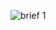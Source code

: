 ![brief 1](https://cloud.githubusercontent.com/assets/22602022/20026893/5bc08720-a2fc-11e6-830b-560b141e0785.png)
